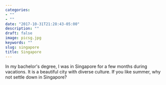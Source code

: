 ```yaml
---
categories:
- ""
- ""
date: "2017-10-31T21:28:43-05:00"
description: ""
draft: false
image: picsg.jpg
keywords: ""
slug: singapore
title: Singapore
---
```


In my bachelor's  degree, I was in Singapore for a few months during vacations. It is a beautiful city with diverse culture. If you like summer, why not settle down in Singapore? 